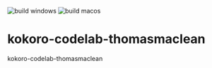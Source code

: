![build windows](https://storage.googleapis.com/0thomasmaclean/badge.png)
![build macos](https://storage.googleapis.com/0thomasmaclean/build-macos.png)

# kokoro-codelab-thomasmaclean
kokoro-codelab-thomasmaclean
